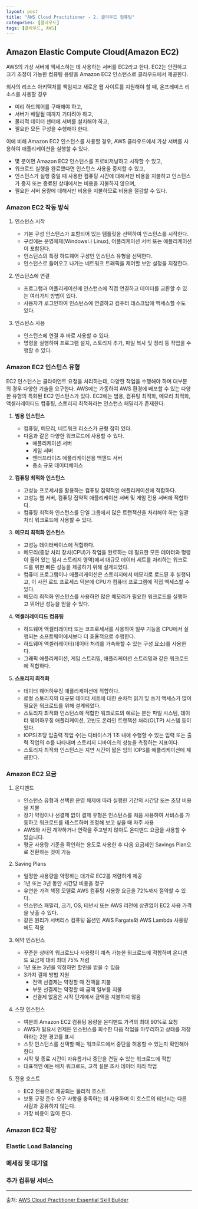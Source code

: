 ```yaml
---
layout: post
title: "AWS Cloud Practitioner - 2. 클라우드 컴퓨팅"
categories: [클라우드]
tags: [클라우드, AWS]
---
```


## **Amazon Elastic Compute Cloud(Amazon EC2)**

AWS의 가상 서버에 액세스하는 데 사용하는 서버를 EC2라고 한다.
EC2는 안전하고 크기 조정이 가능한 컴퓨팅 용량을 Amazon EC2 인스턴스로 클라우드에서 제공한다.

회사의 리소스 아키텍처를 책임지고 새로운 웹 사이트를 지원해야 할 때, 온프레미스 리소스를 사용할 경우

- 미리 하드웨어를 구매해야 하고,
- 서버가 배달될 때까지 기다려야 하고,
- 물리적 데이터 센터에 서버를 설치해야 하고,
- 필요한 모든 구성을 수행해야 한다.

이에 비해 Amazon EC2 인스턴스를 사용할 경우, AWS 클라우드에서 가상 서버를 사용하여 애플리케이션을 실행할 수 있다.

- 몇 분이면 Amazon EC2 인스턴스를 프로비저닝하고 시작할 수 있고,
- 워크로드 실행을 완료했다면 인스턴스 사용을 중지할 수 있고,
- 인스턴스가 실행 중일 때 사용한 컴퓨팅 시간에 대해서만 비용을 지불하고 인스턴스가 중지 또는 종료된 상태에서는 비용을 지불하지 않으며,
- 필요한 서버 용량에 대해서만 비용을 지불하므로 비용을 절감할 수 있다.

### **Amazon EC2 작동 방식**

1. 인스턴스 시작

   - 기본 구성 인스턴스가 포함되어 있는 템플릿을 선택하여 인스턴스를 시작한다.
   - 구성에는 운영체제(Windows나 Linux), 어플리케이션 서버 또는 애플리케이션이 포함된다.
   - 인스턴스의 특정 하드웨어 구성인 인스턴스 유형을 선택한다.
   - 인스턴스로 들어오고 나가는 네트워크 트래픽을 제어할 보안 설정을 지정한다.

2. 인스턴스에 연결

   - 프로그램과 어플리케이션에 인스턴스에 직접 연결하고 데이터를 교환할 수 있는 여러가지 방법이 있다.
   - 사용자가 로그인하여 인스턴스에 연결하고 컴퓨터 데스크탑에 액세스할 수도 있다.

3. 인스턴스 사용
   - 인스턴스에 연결 후 바로 사용할 수 있다.
   - 명령을 실행하여 프로그램 설치, 스토리지 추가, 파일 복사 및 정리 등 작업을 수행할 수 있다.

### **Amazon EC2 인스턴스 유형**

EC2 인스턴스는 클라이언트 요청을 처리하는데, 다양한 작업을 수행해야 하며 대부분의 경우 다양한 기술을 요구한다. AWS에는 가동하여 AWS 환경에 배포할 수 있는 다양한 유형의 특화된 EC2 인스턴스가 있다. EC2에는 범용, 컴퓨팅 최적화, 메모리 최적화, 액셀러레이티드 컴퓨팅, 스토리지 최적화라는 인스턴스 패밀리가 존재한다.

1. **범용 인스턴스**

   - 컴퓨팅, 메모리, 네트워크 리소스가 균형 잡혀 있다.
   - 다음과 같은 다양한 워크로드에 사용할 수 있다.
     - 애플리케이션 서버
     - 게임 서버
     - 엔터프라이즈 애플리케이션용 백엔드 서버
     - 중소 규모 데이터베이스

2. **컴퓨팅 최적화 인스턴스**

   - 고성능 프로세서를 활용하는 컴퓨팅 집약적인 애플리케이션에 적합하다.
   - 고성능 웹 서버, 컴퓨팅 집약적 애플리케이션 서버 및 게임 전용 서버에 적합하다.
   - 컴퓨팅 최적화 인스턴스를 단일 그룹에서 많은 트랜잭션을 처리해야 하는 일괄 처리 워크로드에 사용할 수 있다.

3. **메모리 최적화 인스턴스**

   - 고성능 데이터베이스에 적합하다.
   - 메모리(중앙 처리 장치(CPU)가 작업을 완료하는 데 필요한 모든 데이터와 명령이 들어 있는 임시 스토리지 영역)에서 대규모 데이터 세트를 처리하는 워크로드를 위한 빠른 성능을 제공하기 위해 설계되었다.
   - 컴퓨터 프로그램이나 애플리케이션은 스토리지에서 메모리로 로드된 후 실행되고, 이 사전 로드 프로세스 덕분에 CPU가 컴퓨터 프로그램에 직접 액세스할 수 있다.
   - 메모리 최적화 인스턴스를 사용하면 많은 메모리가 필요한 워크로드를 실행하고 뛰어난 성능을 얻을 수 있다.

4. **액셀러레이티드 컴퓨팅**

   - 하드웨어 액셀러레이터 또는 코프로세서를 사용하여 일부 기능을 CPU에서 실행되는 소프트웨어에서보다 더 효율적으로 수행한다.
   - 하드웨어 액셀러레이터(데이터 처리를 가속화할 수 있는 구성 요소)를 사용한다.
   - 그래픽 애플리케이션, 게임 스트리밍, 애플리케이션 스트리밍과 같은 워크로드에 적합하다.

5. **스토리지 최적화**

   - 데이터 웨어하우징 애플리케이션에 적합하다.
   - 로컬 스토리지의 대규모 데이터 세트에 대한 순차적 읽기 및 쓰기 액세스가 많이 필요한 워크로드를 위해 설계되었다.
   - 스토리지 최적화 인스턴스에 적합한 워크로드의 예로는 분산 파일 시스템, 데이터 웨어하우징 애플리케이션, 고빈도 온라인 트랜잭션 처리(OLTP) 시스템 등이 있다.
   - IOPS(초당 입출력 작업 수)는 디바이스가 1초 내에 수행할 수 있는 입력 또는 출력 작업의 수를 나타내며 스토리지 디바이스의 성능을 측정하는 지표이다.
   - 스토리지 최적화 인스턴스는 지연 시간이 짧은 임의 IOPS를 애플리케이션에 제공한다.

### **Amazon EC2 요금**

1. 온디맨드

   - 인스턴스 유형과 선택한 운영 체제에 따라 실행한 기간의 시간당 또는 초당 비용을 지불
   - 장기 약정이나 선결제 없이 결제 유형은 인스턴스를 처음 사용하여 서비스를 가동하고 워크로드를 테스트하며 조정해 보고 싶을 때 자주 사용
   - AWS와 사전 계약하거나 연락을 주고받지 않아도 온디맨드 요금을 사용할 수 있습니다.
   - 평균 사용량 기준을 확인하는 용도로 사용한 후 다음 요금제인 Savings Plan으로 전환하는 것이 가능

2. Saving Plans

   - 일정한 사용량을 약정하는 대가로 EC2를 저렴하게 제공
   - 1년 또는 3년 동안 시간당 비용을 청구
   - 유연한 가격 책정 모델로 AWS 컴퓨팅 사용량 요금을 72%까지 절약할 수 있다.
   - 인스턴스 패밀리, 크기, OS, 테넌시 또는 AWS 리전에 상관없이 EC2 사용 가격을 낮출 수 있다.
   - 같은 원리가 서버리스 컴퓨팅 옵션인 AWS Fargate와 AWS Lambda 사용량에도 적용

3. 예약 인스턴스

   - 꾸준한 상태의 워크로드나 사용량이 예측 가능한 워크로드에 적합하며 온디맨드 요금제 대비 최대 75% 저렴
   - 1년 또는 3년을 약정하면 할인을 받을 수 있음
   - 3가지 결제 방법 지원
     - 전액 선결제는 약정할 때 전액을 지불
     - 부분 선결제는 약정할 때 금액 일부를 지불
     - 선결제 없음은 시작 단계에서 금액을 지불하지 않음

4. 스팟 인스턴스

   - 여분의 Amazon EC2 컴퓨팅 용량을 온디맨드 가격의 최대 90%로 요청
   - AWS가 필요시 언제든 인스턴스를 회수한 다음 작업을 마무리하고 상태를 저장하라는 2분 경고를 표시
   - 스팟 인스턴스를 선택할 때는 워크로드에서 중단을 허용할 수 있는지 확인해야 한다.
   - 시작 및 종료 시간이 자유롭거나 중단을 견딜 수 있는 워크로드에 적합
   - 대표적인 예는 배치 워크로드, 고객 설문 조사 데이터 처리 작업

5. 전용 호스트
   - EC2 전용으로 제공되는 물리적 호스트
   - 보통 규정 준수 요구 사항을 충족하는 데 사용하며 이 호스트의 테넌시는 다른 사람과 공유하지 않는다.
   - 가장 비용이 많이 든다.

### **Amazon EC2 확장**

### **Elastic Load Balancing**

### **메세징 및 대기열**

### **추가 컴퓨팅 서비스**

---

출처: [AWS Cloud Practitioner Essential Skill Builder](https://explore.skillbuilder.aws/learn/course/1928/play/6248/aws-cloud-practitioner-essentials-korean)
